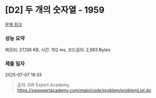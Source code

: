 # [D2] 두 개의 숫자열 - 1959 

[문제 링크](https://swexpertacademy.com/main/code/problem/problemDetail.do?contestProbId=AV5PpoFaAS4DFAUq) 

### 성능 요약

메모리: 27,136 KB, 시간: 102 ms, 코드길이: 2,983 Bytes

### 제출 일자

2025-07-07 18:33



> 출처: SW Expert Academy, https://swexpertacademy.com/main/code/problem/problemList.do